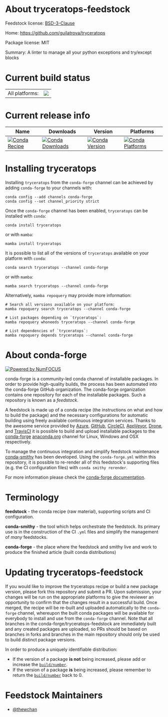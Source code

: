 About tryceratops-feedstock
===========================

Feedstock license: [BSD-3-Clause](https://github.com/conda-forge/tryceratops-feedstock/blob/main/LICENSE.txt)

Home: https://github.com/guilatrova/tryceratops

Package license: MIT

Summary: A linter to manage all your python exceptions and try/except blocks

Current build status
====================


<table><tr><td>All platforms:</td>
    <td>
      <a href="https://dev.azure.com/conda-forge/feedstock-builds/_build/latest?definitionId=13428&branchName=main">
        <img src="https://dev.azure.com/conda-forge/feedstock-builds/_apis/build/status/tryceratops-feedstock?branchName=main">
      </a>
    </td>
  </tr>
</table>

Current release info
====================

| Name | Downloads | Version | Platforms |
| --- | --- | --- | --- |
| [![Conda Recipe](https://img.shields.io/badge/recipe-tryceratops-green.svg)](https://anaconda.org/conda-forge/tryceratops) | [![Conda Downloads](https://img.shields.io/conda/dn/conda-forge/tryceratops.svg)](https://anaconda.org/conda-forge/tryceratops) | [![Conda Version](https://img.shields.io/conda/vn/conda-forge/tryceratops.svg)](https://anaconda.org/conda-forge/tryceratops) | [![Conda Platforms](https://img.shields.io/conda/pn/conda-forge/tryceratops.svg)](https://anaconda.org/conda-forge/tryceratops) |

Installing tryceratops
======================

Installing `tryceratops` from the `conda-forge` channel can be achieved by adding `conda-forge` to your channels with:

```
conda config --add channels conda-forge
conda config --set channel_priority strict
```

Once the `conda-forge` channel has been enabled, `tryceratops` can be installed with `conda`:

```
conda install tryceratops
```

or with `mamba`:

```
mamba install tryceratops
```

It is possible to list all of the versions of `tryceratops` available on your platform with `conda`:

```
conda search tryceratops --channel conda-forge
```

or with `mamba`:

```
mamba search tryceratops --channel conda-forge
```

Alternatively, `mamba repoquery` may provide more information:

```
# Search all versions available on your platform:
mamba repoquery search tryceratops --channel conda-forge

# List packages depending on `tryceratops`:
mamba repoquery whoneeds tryceratops --channel conda-forge

# List dependencies of `tryceratops`:
mamba repoquery depends tryceratops --channel conda-forge
```


About conda-forge
=================

[![Powered by
NumFOCUS](https://img.shields.io/badge/powered%20by-NumFOCUS-orange.svg?style=flat&colorA=E1523D&colorB=007D8A)](https://numfocus.org)

conda-forge is a community-led conda channel of installable packages.
In order to provide high-quality builds, the process has been automated into the
conda-forge GitHub organization. The conda-forge organization contains one repository
for each of the installable packages. Such a repository is known as a *feedstock*.

A feedstock is made up of a conda recipe (the instructions on what and how to build
the package) and the necessary configurations for automatic building using freely
available continuous integration services. Thanks to the awesome service provided by
[Azure](https://azure.microsoft.com/en-us/services/devops/), [GitHub](https://github.com/),
[CircleCI](https://circleci.com/), [AppVeyor](https://www.appveyor.com/),
[Drone](https://cloud.drone.io/welcome), and [TravisCI](https://travis-ci.com/)
it is possible to build and upload installable packages to the
[conda-forge](https://anaconda.org/conda-forge) [anaconda.org](https://anaconda.org/)
channel for Linux, Windows and OSX respectively.

To manage the continuous integration and simplify feedstock maintenance
[conda-smithy](https://github.com/conda-forge/conda-smithy) has been developed.
Using the ``conda-forge.yml`` within this repository, it is possible to re-render all of
this feedstock's supporting files (e.g. the CI configuration files) with ``conda smithy rerender``.

For more information please check the [conda-forge documentation](https://conda-forge.org/docs/).

Terminology
===========

**feedstock** - the conda recipe (raw material), supporting scripts and CI configuration.

**conda-smithy** - the tool which helps orchestrate the feedstock.
                   Its primary use is in the construction of the CI ``.yml`` files
                   and simplify the management of *many* feedstocks.

**conda-forge** - the place where the feedstock and smithy live and work to
                  produce the finished article (built conda distributions)


Updating tryceratops-feedstock
==============================

If you would like to improve the tryceratops recipe or build a new
package version, please fork this repository and submit a PR. Upon submission,
your changes will be run on the appropriate platforms to give the reviewer an
opportunity to confirm that the changes result in a successful build. Once
merged, the recipe will be re-built and uploaded automatically to the
`conda-forge` channel, whereupon the built conda packages will be available for
everybody to install and use from the `conda-forge` channel.
Note that all branches in the conda-forge/tryceratops-feedstock are
immediately built and any created packages are uploaded, so PRs should be based
on branches in forks and branches in the main repository should only be used to
build distinct package versions.

In order to produce a uniquely identifiable distribution:
 * If the version of a package **is not** being increased, please add or increase
   the [``build/number``](https://docs.conda.io/projects/conda-build/en/latest/resources/define-metadata.html#build-number-and-string).
 * If the version of a package **is** being increased, please remember to return
   the [``build/number``](https://docs.conda.io/projects/conda-build/en/latest/resources/define-metadata.html#build-number-and-string)
   back to 0.

Feedstock Maintainers
=====================

* [@thewchan](https://github.com/thewchan/)

